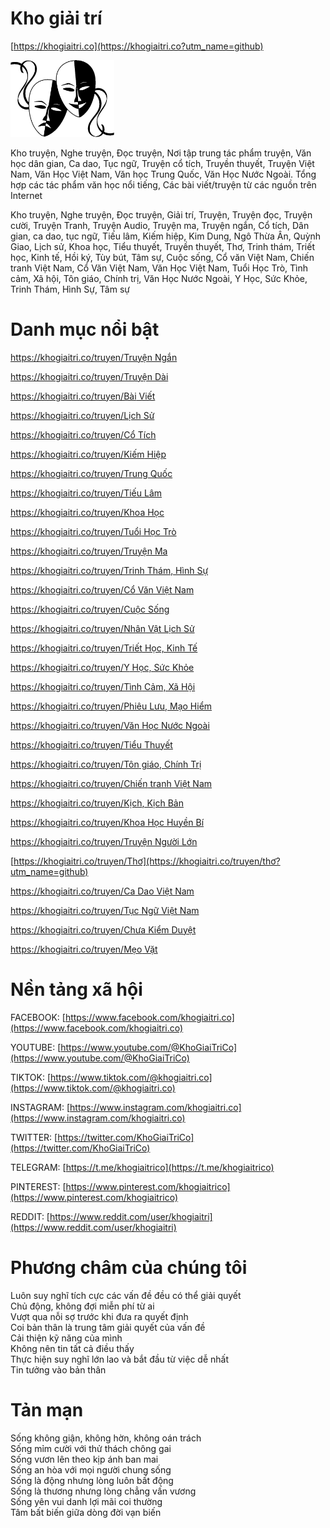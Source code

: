 # Kho giải trí #
[https://khogiaitri.co](https://khogiaitri.co?utm_name=github)

<a href="https://khogiaitri.co/" target="_blank">
  <img src="images/logo.png" width="166" alt="Kho Giải Trí" />
</a>

Kho truyện, Nghe truyện, Đọc truyện, Nơi tập trung tác phẩm truyện, Văn học dân gian, Ca dao, Tục ngữ, Truyện cổ tích, Truyền thuyết, Truyện Việt Nam, Văn Học Việt Nam, Văn học Trung Quốc, Văn Học Nước Ngoài. Tổng hợp các tác phẩm văn học nổi tiếng, Các bài viết/truyện từ các nguồn trên Internet

Kho truyện, Nghe truyện, Đọc truyện, Giải trí, Truyện, Truyện đọc, Truyện cười, Truyện Tranh, Truyện Audio, Truyện ma, Truyện ngắn, Cổ tích, Dân gian, ca dao, tục ngữ, Tiếu lâm, Kiếm hiệp, Kim Dung, Ngô Thừa Ân, Quỳnh Giao, Lịch sử, Khoa học, Tiểu thuyết, Truyền thuyết, Thơ, Trinh thám, Triết học, Kinh tế, Hồi ký, Tùy bút, Tâm sự, Cuộc sống, Cổ văn Việt Nam, Chiến tranh Việt Nam, Cổ Văn Việt Nam, Văn Học Việt Nam, Tuổi Học Trò, Tình cảm, Xã hội, Tôn giáo, Chính trị, Văn Học Nước Ngoài, Y Học, Sức Khỏe, Trinh Thám, Hình Sự, Tâm sự

# Danh mục nổi bật #
[https://khogiaitri.co/truyen/Truyện Ngắn](https://khogiaitri.co/truyen/truyện%20ngắn?utm_name=github)

[https://khogiaitri.co/truyen/Truyện Dài](https://khogiaitri.co/truyen/truyện%20dài?utm_name=github)

[https://khogiaitri.co/truyen/Bài Viết](https://khogiaitri.co/truyen/bài%20viết?utm_name=github)

[https://khogiaitri.co/truyen/Lịch Sử](https://khogiaitri.co/truyen/lịch%20sử?utm_name=github)

[https://khogiaitri.co/truyen/Cổ Tích](https://khogiaitri.co/truyen/cổ%20tích?utm_name=github)

[https://khogiaitri.co/truyen/Kiếm Hiệp](https://khogiaitri.co/truyen/kiếm%20hiệp?utm_name=github)

[https://khogiaitri.co/truyen/Trung Quốc](https://khogiaitri.co/truyen/trung%20quốc?utm_name=github)

[https://khogiaitri.co/truyen/Tiếu Lâm](https://khogiaitri.co/truyen/tiếu%20lâm?utm_name=github)

[https://khogiaitri.co/truyen/Khoa Học](https://khogiaitri.co/truyen/khoa%20học?utm_name=github)

[https://khogiaitri.co/truyen/Tuổi Học Trò](https://khogiaitri.co/truyen/tuổi%20học%20trò?utm_name=github)

[https://khogiaitri.co/truyen/Truyện Ma](https://khogiaitri.co/truyen/truyện%20ma?utm_name=github)

[https://khogiaitri.co/truyen/Trinh Thám, Hình Sự](https://khogiaitri.co/truyen/trinh%20thám,%20hình%20sự?utm_name=github)

[https://khogiaitri.co/truyen/Cổ Văn Việt Nam](https://khogiaitri.co/truyen/cổ%20văn%20việt%20nam?utm_name=github)

[https://khogiaitri.co/truyen/Cuộc Sống](https://khogiaitri.co/truyen/cuộc%20sống?utm_name=github)

[https://khogiaitri.co/truyen/Nhân Vật Lịch Sử](https://khogiaitri.co/truyen/nhân%20vật%20lịch%20sử?utm_name=github)

[https://khogiaitri.co/truyen/Triết Học, Kinh Tế](https://khogiaitri.co/truyen/triết%20học,%20kinh%20tế?utm_name=github)

[https://khogiaitri.co/truyen/Y Học, Sức Khỏe](https://khogiaitri.co/truyen/y%20học,%20sức%20khỏe?utm_name=github)

[https://khogiaitri.co/truyen/Tình Cảm, Xã Hội](https://khogiaitri.co/truyen/tình%20cảm,%20xã%20hội?utm_name=github)

[https://khogiaitri.co/truyen/Phiêu Lưu, Mạo Hiểm](https://khogiaitri.co/truyen/phiêu%20lưu,%20mạo%20hiểm?utm_name=github)

[https://khogiaitri.co/truyen/Văn Học Nước Ngoài](https://khogiaitri.co/truyen/văn%20học%20nước%20ngoài?utm_name=github)

[https://khogiaitri.co/truyen/Tiểu Thuyết](https://khogiaitri.co/truyen/tiểu%20thuyết?utm_name=github)

[https://khogiaitri.co/truyen/Tôn giáo, Chính Trị](https://khogiaitri.co/truyen/tôn%20giáo,%20chính%20trị?utm_name=github)

[https://khogiaitri.co/truyen/Chiến tranh Việt Nam](https://khogiaitri.co/truyen/chiến%20tranh%20việt%20nam?utm_name=github)

[https://khogiaitri.co/truyen/Kịch, Kịch Bản](https://khogiaitri.co/truyen/kịch,%20kịch%20bản?utm_name=github)

[https://khogiaitri.co/truyen/Khoa Học Huyền Bí](https://khogiaitri.co/truyen/khoa%20học%20huyền%20bí?utm_name=github)

[https://khogiaitri.co/truyen/Truyện Người Lớn](https://khogiaitri.co/truyen/truyện%20người%20lớn?utm_name=github)

[https://khogiaitri.co/truyen/Thơ](https://khogiaitri.co/truyen/thơ?utm_name=github)

[https://khogiaitri.co/truyen/Ca Dao Việt Nam](https://khogiaitri.co/truyen/ca%20dao%20việt%20nam?utm_name=github)

[https://khogiaitri.co/truyen/Tục Ngữ Việt Nam](https://khogiaitri.co/truyen/tục%20ngữ%20việt%20nam?utm_name=github)

[https://khogiaitri.co/truyen/Chưa Kiểm Duyệt](https://khogiaitri.co/truyen/chưa%20kiểm%20duyệt?utm_name=github)

[https://khogiaitri.co/truyen/Mẹo Vặt](https://khogiaitri.co/truyen/mẹo%20vặt?utm_name=github)



# Nền tảng xã hội #

FACEBOOK: [https://www.facebook.com/khogiaitri.co](https://www.facebook.com/khogiaitri.co)

YOUTUBE: [https://www.youtube.com/@KhoGiaiTriCo](https://www.youtube.com/@KhoGiaiTriCo)

TIKTOK: [https://www.tiktok.com/@khogiaitri.co](https://www.tiktok.com/@khogiaitri.co)

INSTAGRAM: [https://www.instagram.com/khogiaitri.co](https://www.instagram.com/khogiaitri.co)

TWITTER: [https://twitter.com/KhoGiaiTriCo](https://twitter.com/KhoGiaiTriCo)

TELEGRAM: [https://t.me/khogiaitrico](https://t.me/khogiaitrico)

PINTEREST: [https://www.pinterest.com/khogiaitrico](https://www.pinterest.com/khogiaitrico)

REDDIT: [https://www.reddit.com/user/khogiaitri](https://www.reddit.com/user/khogiaitri)

# Phương châm của chúng tôi #
<p>
Luôn suy nghĩ tích cực các vấn đề đều có thể giải quyết<br />
Chủ động, không đợi miễn phí từ ai<br />
Vượt qua nỗi sợ trước khi đưa ra quyết định<br />
Coi bản thân là trung tâm giải quyết của vấn đề<br />
Cải thiện kỹ năng của mình<br />
Không nên tin tất cả điều thấy<br />
Thực hiện suy nghĩ lớn lao và bắt đầu từ việc dễ nhất<br />
Tin tưởng vào bản thân
</p>

# Tản mạn #
<p>
Sống không giận, không hờn, không oán trách<br />
Sống mỉm cười với thử thách chông gai<br />
Sống vươn lên theo kịp ánh ban mai<br />
Sống an hòa với mọi người chung sống<br />
Sống là động nhưng lòng luôn bất động<br />
Sống là thương nhưng lòng chẳng vấn vương<br />
Sống yên vui danh lợi mãi coi thường<br />
Tâm bất biến giữa dòng đời vạn biến
</p>

